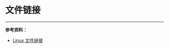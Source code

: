 # 文件链接

---

**参考资料：**

- [Linux 文件链接](https://blog.csdn.net/github_36379934/article/details/60151628)